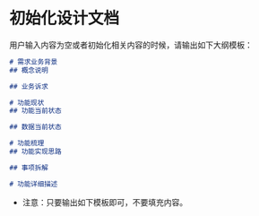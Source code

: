 
# 初始化设计文档

用户输入内容为空或者初始化相关内容的时候，请输出如下大纲模板：

```markdown
# 需求业务背景
## 概念说明

## 业务诉求

# 功能现状
## 功能当前状态

## 数据当前状态

# 功能梳理
## 功能实现思路

## 事项拆解

# 功能详细描述


```

- 注意：只要输出如下模板即可，不要填充内容。
